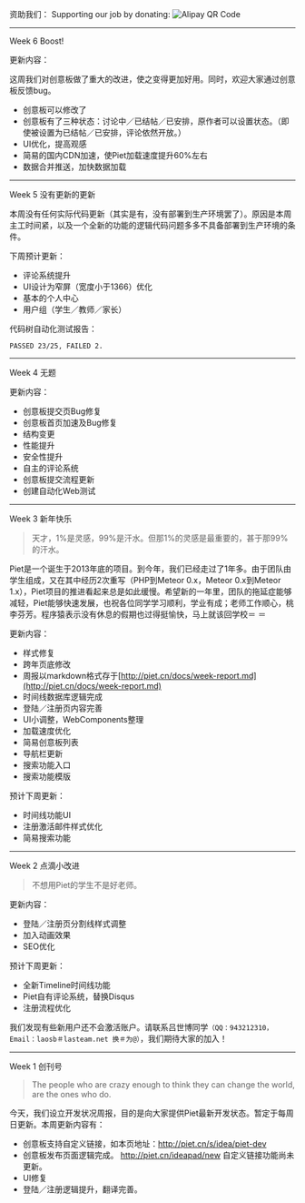 资助我们： Supporting our job by donating:
![Alipay QR Code](/img/alipay.jpg)

----------------------------------

Week 6 Boost!

更新内容：

这周我们对创意板做了重大的改进，使之变得更加好用。同时，欢迎大家通过创意板反馈bug。

* 创意板可以修改了
* 创意板有了三种状态：讨论中／已结帖／已安排，原作者可以设置状态。（即使被设置为已结帖／已安排，评论依然开放。）
* UI优化，提高观感
* 简易的国内CDN加速，使Piet加载速度提升60%左右
* 数据合并推送，加快数据加载

---------------------------------

Week 5 没有更新的更新

本周没有任何实际代码更新（其实是有，没有部署到生产环境罢了）。原因是本周主工时间紧，以及一个全新的功能的逻辑代码问题多多不具备部署到生产环境的条件。

下周预计更新：

* 评论系统提升
* UI设计为窄屏（宽度小于1366）优化
* 基本的个人中心
* 用户组（学生／教师／家长）

代码树自动化测试报告：

    PASSED 23/25, FAILED 2.

---------------------------------

Week 4 无题

更新内容：

* 创意板提交页Bug修复
* 创意板首页加速及Bug修复
* 结构变更
* 性能提升
* 安全性提升
* 自主的评论系统
* 创意板提交流程更新
* 创建自动化Web测试

----------------------------------

Week 3 新年快乐

>天才，1%是灵感，99%是汗水。但那1%的灵感是最重要的，甚于那99%的汗水。

Piet是一个诞生于2013年底的项目。到今年，我们已经走过了1年多。由于团队由学生组成，又在其中经历2次重写（PHP到Meteor 0.x，Meteor 0.x到Meteor 1.x），Piet项目的推进看起来总是如此缓慢。希望新的一年里，团队的拖延症能够减轻，Piet能够快速发展，也祝各位同学学习顺利，学业有成；老师工作顺心，桃李芬芳。程序猿表示没有休息的假期也过得挺愉快，马上就该回学校＝ ＝

更新内容：

* 样式修复
* 跨年页底修改
* 周报以markdown格式存于[http://piet.cn/docs/week-report.md](http://piet.cn/docs/week-report.md)
* 时间线数据库逻辑完成
* 登陆／注册页内容完善
* UI小调整，WebComponents整理
* 加载速度优化
* 简易创意板列表
* 导航栏更新
* 搜索功能入口
* 搜索功能模版

预计下周更新：

* 时间线功能UI
* 注册激活邮件样式优化
* 简易搜索功能

------------------------------------

Week 2 点滴小改进

>不想用Piet的学生不是好老师。

更新内容：

* 登陆／注册页分割线样式调整
* 加入动画效果
* SEO优化

预计下周更新：

* 全新Timeline时间线功能
* Piet自有评论系统，替换Disqus
* 注册流程优化

我们发现有些新用户还不会激活账户。请联系吕世博同学`（QQ：943212310，Email：laosb＃lasteam.net 换＃为@）`，我们期待大家的加入！

--------------------------------------

Week 1 创刊号

> The people who are crazy enough to think they can change the world, are the ones who do.

今天，我们设立开发状况周报，目的是向大家提供Piet最新开发状态。暂定于每周日更新。本周更新内容有：

* 创意板支持自定义链接，如本页地址：http://piet.cn/s/idea/piet-dev 
* 创意板发布页面逻辑完成。 http://piet.cn/ideapad/new 自定义链接功能尚未更新。
* UI修复
* 登陆／注册逻辑提升，翻译完善。